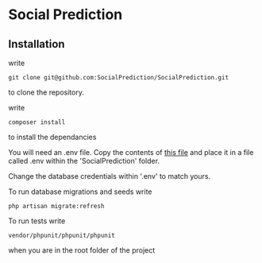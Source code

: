 # Social Prediction

## Installation

write 

```
git clone git@github.com:SocialPrediction/SocialPrediction.git
```
to clone the repository.


write 
```
composer install
```
to install the dependancies

You will need an .env file.
Copy the contents of [this file](https://github.com/laravel/laravel/blob/master/.env.example)
and place it in a file called .env within the 'SocialPrediction' folder.

Change the database credentials within '.env' to match yours.

To run database migrations and seeds write 
```
php artisan migrate:refresh
```

To run tests write
```
vendor/phpunit/phpunit/phpunit
```
when you are in the root folder of the project


